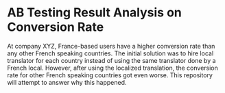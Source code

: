 # AB Testing Result Analysis on Conversion Rate
At company XYZ, France-based users have a higher conversion rate than any other French speaking countries. The initial solution was to hire local translator for each country instead of using the same translator done by a French local. However, after using the localized translation, the conversion rate for other French speaking countries got even worse. This repository will attempt to answer why this happened.
